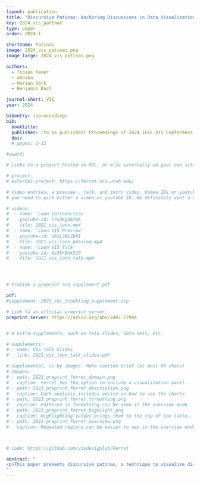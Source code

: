 ```yaml
---
layout: publication
title: "Discursive Patinas: Anchoring Discussions in Data Visualizations"
key: 2024_vis_patinas
type: paper
order: 2024-1

shortname: Patinas
image: 2024_vis_patinas.png
image_large: 2024_vis_patinas.png

authors:
  - Tobias Kauer
  - akbaba
  - Marian Dörk
  - Benjamin Bach

journal-short: VIS
year: 2024

bibentry: inproceedings
bib:
  booktitle: 
  publisher: (to be published) Proceedings of 2024 IEEE VIS Conference
  doi: 
  # pages: 1-12

#award: 

# Links to a project hosted on VDL, or else externally on your own site

# project:
# external-project: https://ferret.sci.utah.edu/

# Video entries, a preview , talk, and intro video. Vimeo IDs or youtube IDs are supported
# you need to pick either a vimeo or youtube ID. We definitely want a downloadable video too.

# videos:
#  - name: 'Loon Introduction'
#    youtube-id: Y7u3Kg3At9A
#    file: 2021_vis_loon.mp4
#  - name: 'Loon VIS Preview'
#    youtube-id: iRsL3WiZbhI
#    file: 2021_vis_loon_preview.mp4
#  - name: 'Loon VIS Talk'
#    youtube-id: Xz5VrBXk5J0
#    file: 2021_vis_loon_talk.mp4




# Provide a preprint and supplement pdf

pdf: 
#supplement: 2023_chi_troubling_supplement.zip

# Link to an official preprint server
preprint_server: https://arxiv.org/abs/2407.17994


# # Extra supplements, such as talk slides, data sets, etc.

# supplements:
# - name: VIS Talk Slides
#   link: 2021_vis_loon_talk_slides.pdf

# Supplemental, cc-by images. Make caption brief (at most 60 chars)
# images:
# - path: 2023_preprint_ferret_domain.png
#   caption: Ferret has the option to include a visualization panel.
# - path: 2023_preprint_ferret_description.png
#   caption: Each analysis includes advice on how to use the charts.
# - path: 2023_preprint_ferret_formatting.png
#   caption: Patterns in formatting can be seen in the overview mode.
# - path: 2023_preprint_ferret_highlight.png
#   caption: Highlighting values brings them to the top of the table.
# - path: 2023_preprint_ferret_overview.png
#   caption: Repeated regions can be easier to see in the overview mode.



# code: https://github.com/visdesignlab/Ferret

abstract: "
<p>This paper presents discursive patinas, a technique to visualize discussions onto data visualizations, inspired by how people leave traces in the physical world. While data visualizations are widely discussed in online communities and social media, comments tend to be displayed separately from the visualization and we lack ways to relate these discussions back to the content of the visualization, e.g., to situate comments, explain visual patterns, or question assumptions. In our visualization annotation interface, users can designate areas within the visualization. Discursive patinas are made of overlaid visual marks (anchors), attached to textual comments with category labels, likes, and replies. By coloring and styling the anchors, a meta visualization emerges, showing what and where people comment and annotate the visualization. These patinas show regions of heavy discussions, recent commenting activity, and the distribution of questions, suggestions, or personal stories. We ran workshops with 90 students, domain experts, and visualization researchers to study how people use anchors to discuss visualizations and how patinas influence people's understanding of the discussion. Our results show that discursive patinas improve the ability to navigate discussions and guide people to comments that help understand, contextualize, or scrutinize the visualization. We discuss the potential of anchors and patinas to support discursive engagements, including critical readings of visualizations, design feedback, and feminist approaches to data visualization.</p>
"
---
```

